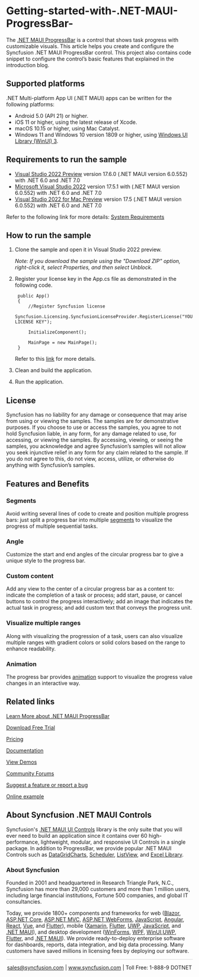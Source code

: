 # Getting-started-with-.NET-MAUI-ProgressBar-

The [.NET MAUI ProgressBar](https://www.syncfusion.com/maui-controls/maui-progressbar?utm_source=github&utm_medium=listing&utm_campaign=maui-progressbar-github-samples) is a control that shows task progress with customizable visuals. This article helps you create and configure the Syncfusion .NET MAUI ProgressBar control. This project also contains code snippet to configure the control’s basic features that explained in the introduction blog. 

## Supported platforms

.NET Multi-platform App UI (.NET MAUI) apps can be written for the following platforms:

* Android 5.0 (API 21) or higher.
* iOS 11 or higher, using the latest release of Xcode.
* macOS 10.15 or higher, using Mac Catalyst.
* Windows 11 and Windows 10 version 1809 or higher, using [Windows UI Library (WinUI) 3](https://learn.microsoft.com/en-us/windows/apps/winui/winui3/).

## Requirements to run the sample

* [Visual Studio 2022 Preview](https://learn.microsoft.com/en-us/visualstudio/releases/2022/release-notes-preview) version 17.6.0 (.NET MAUI version 6.0.552) with .NET 6.0 and .NET 7.0
* [Microsoft Visual Studio 2022](https://learn.microsoft.com/en-us/visualstudio/releases/2022/release-notes) version 17.5.1 with (.NET MAUI version 6.0.552) with .NET 6.0 and .NET 7.0
* [Visual Studio 2022 for Mac Preview](https://visualstudio.microsoft.com/vs/mac/preview/) version 17.5 (.NET MAUI version 6.0.552) with .NET 6.0 and .NET 7.0

Refer to the following link for more details: [System Requirements](https://help.syncfusion.com/maui/system-requirements)

## How to run the sample

1. Clone the sample and open it in Visual Studio 2022 preview.

   *Note: If you download the sample using the "Download ZIP" option, right-click it, select Properties, and then select Unblock.*

2. Register your license key in the App.cs file as demonstrated in the following code.

		public App()
		{
			//Register Syncfusion license
			Syncfusion.Licensing.SyncfusionLicenseProvider.RegisterLicense("YOUR LICENSE KEY");
		
			InitializeComponent();
		
			MainPage = new MainPage();
		}
		
	Refer to this [link](https://help.syncfusion.com/maui/licensing/overview) for more details.

3. Clean and build the application.

4. Run the application.

## License

Syncfusion has no liability for any damage or consequence that may arise from using or viewing the samples. The samples are for demonstrative purposes. If you choose to use or access the samples, you agree to not hold Syncfusion liable, in any form, for any damage related to use, for accessing, or viewing the samples. By accessing, viewing, or seeing the samples, you acknowledge and agree Syncfusion’s samples will not allow you seek injunctive relief in any form for any claim related to the sample. If you do not agree to this, do not view, access, utilize, or otherwise do anything with Syncfusion’s samples.

## Features and Benefits

### Segments
Avoid writing several lines of code to create and position multiple progress bars: just split a progress bar into multiple [segments](https://help.syncfusion.com/maui/linearprogressbar/segments) to visualize the progress of multiple sequential tasks.

### Angle
Customize the start and end angles of the circular progress bar to give a unique style to the progress bar.

### Custom content
Add any view to the center of a circular progress bar as a content to: indicate the completion of a task or process; add start, pause, or cancel buttons to control the progress interactively; add an image that indicates the actual task in progress; and add custom text that conveys the progress unit.

### Visualize multiple ranges
Along with visualizing the progression of a task, users can also visualize multiple ranges with gradient colors or solid colors based on the range to enhance readability.

### Animation
The progress bar provides [animation](https://help.syncfusion.com/maui/linearprogressbar/animation) support to visualize the progress value changes in an interactive way.


## Related links
[Learn More about .NET MAUI ProgressBar](https://www.syncfusion.com/maui-controls/maui-progressbar?utm_source=github&utm_medium=listing&utm_campaign=maui-progressbar-github-samples)

[Download Free Trial](https://www.syncfusion.com/downloads/maui?utm_source=github&utm_medium=listing&utm_campaign=maui-progressbar-github-samples)

[Pricing](https://www.syncfusion.com/sales/teamlicense?utm_source=github&utm_medium=listing&utm_campaign=maui-progressbar-github-samples)

[Documentation](https://help.syncfusion.com/maui/linearprogressbar/getting-started?utm_source=github&utm_medium=listing&utm_campaign=maui-progressbar-github-samples)

[View Demos](https://github.com/SyncfusionExamples/getting-started-with-the-dotnet-maui-progressbar-control?utm_source=github&utm_medium=listing&utm_campaign=maui-progressbar-github-samples)

[Community Forums](https://www.syncfusion.com/forums/maui?utm_source=github&utm_medium=listing&utm_campaign=maui-progressbar-github-samples)

[Suggest a feature or report a bug](https://www.syncfusion.com/feedback/maui?utm_source=github&utm_medium=listing&utm_campaign=maui-progressbar-github-samples)

[Online example](https://github.com/syncfusion/maui-demos/tree/master/MAUI/Gauges/SampleBrowser.Maui.Gauges/Samples/RadialGauge?utm_source=github&utm_medium=listing&utm_campaign=maui-progressbar-github-samples)

## About Syncfusion .NET MAUI Controls

Syncfusion's [.NET MAUI UI Controls](https://www.syncfusion.com/maui-controls?utm_source=github&utm_medium=listing&utm_campaign=maui-progressbar-github-samples) library is the only suite that you will ever need to build an application since it contains over 60 high-performance, lightweight, modular, and responsive UI Controls in a single package. In addition to ProgressBar, we provide popular .NET MAUI Controls such as [DataGrid](https://www.syncfusion.com/maui-controls/maui-datagrid?utm_source=github&utm_medium=listing&utm_campaign=maui-progressbar-github-samples)[Charts](https://www.syncfusion.com/maui-controls/maui-cartesian-charts?utm_source=github&utm_medium=listing&utm_campaign=maui-progressbar-github-samples), [Scheduler](https://www.syncfusion.com/maui-controls/maui-scheduler?utm_source=github&utm_medium=listing&utm_campaign=maui-progressbar-github-samples), [ListView](https://www.syncfusion.com/maui-controls/maui-listview?utm_source=github&utm_medium=listing&utm_campaign=maui-progressbar-github-samples), and [Excel Library](https://www.syncfusion.com/document-processing/excel-framework/maui?utm_source=github&utm_medium=listing&utm_campaign=maui-progressbar-github-samples).

### About Syncfusion
Founded in 2001 and headquartered in Research Triangle Park, N.C., Syncfusion has more than 29,000 customers and more than 1 million users, including large financial institutions, Fortune 500 companies, and global IT consultancies.

Today, we provide 1800+ components and frameworks for web ([Blazor](https://www.syncfusion.com/blazor-components?utm_source=github&utm_medium=listing&utm_campaign=maui-progressbar-github-samples), [ASP.NET Core](https://www.syncfusion.com/aspnet-core-ui-controls?utm_source=github&utm_medium=listing&utm_campaign=maui-progressbar-github-samples), [ASP.NET MVC](https://www.syncfusion.com/aspnet-mvc-ui-controls?utm_source=github&utm_medium=listing&utm_campaign=maui-progressbar-github-samples), [ASP.NET WebForms](https://www.syncfusion.com/jquery/aspnet-webforms-ui-controls?utm_source=github&utm_medium=listing&utm_campaign=maui-progressbar-github-samples), [JavaScript](https://www.syncfusion.com/javascript-ui-controls?utm_source=github&utm_medium=listing&utm_campaign=maui-progressbar-github-samples), [Angular](https://www.syncfusion.com/angular-components?utm_source=github&utm_medium=listing&utm_campaign=maui-progressbar-github-samples), [React](https://www.syncfusion.com/react-components?utm_source=github&utm_medium=listing&utm_campaign=maui-progressbar-github-samples), [Vue](https://www.syncfusion.com/vue-components?utm_source=github&utm_medium=listing&utm_campaign=maui-progressbar-github-samples), and [Flutter](https://www.syncfusion.com/flutter-widgets?utm_source=github&utm_medium=listing&utm_campaign=maui-progressbar-github-samples)), mobile ([Xamarin](https://www.syncfusion.com/xamarin-ui-controls?utm_source=github&utm_medium=listing&utm_campaign=maui-progressbar-github-samples), [Flutter](https://www.syncfusion.com/flutter-widgets?utm_source=github&utm_medium=listing&utm_campaign=maui-progressbar-github-samples), [UWP](https://www.syncfusion.com/uwp-ui-controls?utm_source=github&utm_medium=listing&utm_campaign=maui-progressbar-github-samples), [JavaScript](https://www.syncfusion.com/javascript-ui-controls?utm_source=github&utm_medium=listing&utm_campaign=maui-progressbar-github-samples), and [.NET MAUI](https://www.syncfusion.com/maui-controls?utm_source=github&utm_medium=listing&utm_campaign=maui-progressbar-github-samples)), and desktop development ([WinForms](https://www.syncfusion.com/winforms-ui-controls?utm_source=github&utm_medium=listing&utm_campaign=maui-progressbar-github-samples), [WPF](https://www.syncfusion.com/wpf-controls?utm_source=github&utm_medium=listing&utm_campaign=maui-progressbar-github-samples), [WinUI](https://www.syncfusion.com/winui-controls?utm_source=github&utm_medium=listing&utm_campaign=maui-progressbar-github-samples),[UWP](https://www.syncfusion.com/uwp-ui-controls?utm_source=github&utm_medium=listing&utm_campaign=maui-progressbar-github-samples), [Flutter](https://www.syncfusion.com/flutter-widgets?utm_source=github&utm_medium=listing&utm_campaign=maui-progressbar-github-samples), and [.NET MAUI](https://www.syncfusion.com/maui-controls?utm_source=github&utm_medium=listing&utm_campaign=maui-progressbar-github-samples)). We provide ready-to-deploy enterprise software for dashboards, reports, data integration, and big data processing. Many customers have saved millions in licensing fees by deploying our software.

<hr style="height:0.3px;border:none;color:lightgrey;background-color:lightgrey;" />

<p align="center">
<a href="mailto:sales@syncfusion.com?Subject=Syncfusion .NET MAUI ProgressBar - GitHub" target="_top">sales@syncfusion.com</a> | <a href="https://www.syncfusion.com?utm_source=github&utm_medium=listing&utm_campaign=maui-progressbar-github-samples">www.syncfusion.com</a> | Toll Free: 1-888-9 DOTNET <br>
</p>